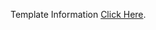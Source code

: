 Template Information [Click Here](https://www.dayat.id/2024/03/komikav-clone-premium-blogger-theme.html).